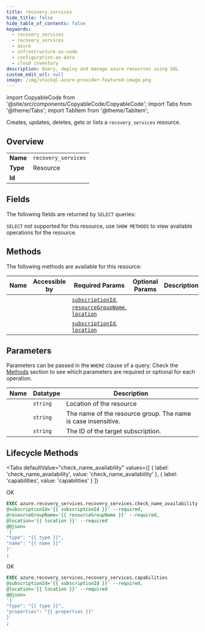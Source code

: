 ```yaml
--- 
title: recovery_services
hide_title: false
hide_table_of_contents: false
keywords:
  - recovery_services
  - recovery_services
  - azure
  - infrastructure-as-code
  - configuration-as-data
  - cloud inventory
description: Query, deploy and manage azure resources using SQL
custom_edit_url: null
image: /img/stackql-azure-provider-featured-image.png
---
```


import CopyableCode from '@site/src/components/CopyableCode/CopyableCode';
import Tabs from '@theme/Tabs';
import TabItem from '@theme/TabItem';

Creates, updates, deletes, gets or lists a <code>recovery_services</code> resource.

## Overview
<table><tbody>
<tr><td><b>Name</b></td><td><code>recovery_services</code></td></tr>
<tr><td><b>Type</b></td><td>Resource</td></tr>
<tr><td><b>Id</b></td><td><CopyableCode code="azure.recovery_services.recovery_services" /></td></tr>
</tbody></table>

## Fields

The following fields are returned by `SELECT` queries:

`SELECT` not supported for this resource, use `SHOW METHODS` to view available operations for the resource.


## Methods

The following methods are available for this resource:

<table>
<thead>
    <tr>
    <th>Name</th>
    <th>Accessible by</th>
    <th>Required Params</th>
    <th>Optional Params</th>
    <th>Description</th>
    </tr>
</thead>
<tbody>
<tr>
    <td><a href="#check_name_availability"><CopyableCode code="check_name_availability" /></a></td>
    <td><CopyableCode code="exec" /></td>
    <td><a href="#parameter-subscriptionId"><code>subscriptionId</code></a>, <a href="#parameter-resourceGroupName"><code>resourceGroupName</code></a>, <a href="#parameter-location"><code>location</code></a></td>
    <td></td>
    <td></td>
</tr>
<tr>
    <td><a href="#capabilities"><CopyableCode code="capabilities" /></a></td>
    <td><CopyableCode code="exec" /></td>
    <td><a href="#parameter-subscriptionId"><code>subscriptionId</code></a>, <a href="#parameter-location"><code>location</code></a></td>
    <td></td>
    <td></td>
</tr>
</tbody>
</table>

## Parameters

Parameters can be passed in the `WHERE` clause of a query. Check the [Methods](#methods) section to see which parameters are required or optional for each operation.

<table>
<thead>
    <tr>
    <th>Name</th>
    <th>Datatype</th>
    <th>Description</th>
    </tr>
</thead>
<tbody>
<tr id="parameter-location">
    <td><CopyableCode code="location" /></td>
    <td><code>string</code></td>
    <td>Location of the resource</td>
</tr>
<tr id="parameter-resourceGroupName">
    <td><CopyableCode code="resourceGroupName" /></td>
    <td><code>string</code></td>
    <td>The name of the resource group. The name is case insensitive.</td>
</tr>
<tr id="parameter-subscriptionId">
    <td><CopyableCode code="subscriptionId" /></td>
    <td><code>string</code></td>
    <td>The ID of the target subscription.</td>
</tr>
</tbody>
</table>

## Lifecycle Methods

<Tabs
    defaultValue="check_name_availability"
    values={[
        { label: 'check_name_availability', value: 'check_name_availability' },
        { label: 'capabilities', value: 'capabilities' }
    ]}
>
<TabItem value="check_name_availability">

OK

```sql
EXEC azure.recovery_services.recovery_services.check_name_availability 
@subscriptionId='{{ subscriptionId }}' --required, 
@resourceGroupName='{{ resourceGroupName }}' --required, 
@location='{{ location }}' --required 
@@json=
'{
"type": "{{ type }}", 
"name": "{{ name }}"
}'
;
```
</TabItem>
<TabItem value="capabilities">

OK

```sql
EXEC azure.recovery_services.recovery_services.capabilities 
@subscriptionId='{{ subscriptionId }}' --required, 
@location='{{ location }}' --required 
@@json=
'{
"type": "{{ type }}", 
"properties": "{{ properties }}"
}'
;
```
</TabItem>
</Tabs>
